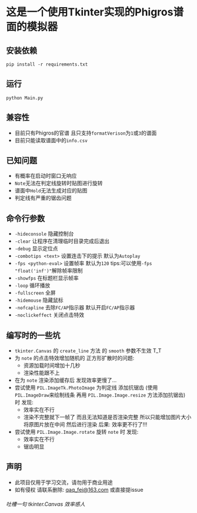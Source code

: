 # 这是一个使用Tkinter实现的Phigros谱面的模拟器

## 安装依赖
```
pip install -r requirements.txt
```

## 运行
```
python Main.py
```

## 兼容性
- 目前只有Phigros的官谱 且只支持```formatVerison```为```1```或```3```的谱面
- 目前只能读取谱面中的```info.csv```

## 已知问题
- 有概率在启动时窗口无响应
- ```Note```无法在判定线旋转时贴图进行旋转
- 谱面中```Hold```无法生成对应的贴图
- 判定线有严重的锯齿问题

## 命令行参数
- ```-hideconsole``` 隐藏控制台
- ```-clear``` 让程序在清理临时目录完成后退出
- ```-debug``` 显示定位点
- ```-combotips <text>``` 设置连击下的提示 默认为```Autoplay```
- ```-fps <python-eval>``` 设置帧率 默认为```120``` tips:可以使用```-fps "float('inf')"```解除帧率限制
- ```-showfps``` 在标题栏显示帧率
- ```-loop``` 循环播放
- ```-fullscreen``` 全屏
- ```-hidemouse``` 隐藏鼠标
- ```-nofcapline``` 去除```FC/AP```指示器 默认开启```FC/AP```指示器
- ```-noclickeffect``` 关闭点击特效

## 编写时的一些坑
- ```tkinter.Canvas``` 的 ```create_line``` 方法 的 ```smooth``` 参数不生效 T_T
- 为 ```note``` 的点击特效增加随机的 正方形扩散时的问题:
    - 资源加载时间增加十几秒
    - 渲染性能跟不上
- 在为 ```note``` 渲染添加缓存后 发现效率更慢了...
- 尝试使用 ```PIL.ImageTk.PhotoImage``` 为判定线 添加抗锯齿 (使用```PIL.ImageDraw```来绘制线条 再用 ```PIL.Image.Image.resize``` 方法添加抗锯齿) 时 发现:
    - 效率实在不行
    - 渲染不完整就下一帧了 而且无法知道是否渲染完整 所以只能增加图片大小 将原图片放在中间 然后进行渲染  后果: 效率更不行了!!!
- 尝试使用 ```PIL.Image.Image.rotate``` 旋转 ```note``` 时 发现:
    - 效率实在不行
    - 锯齿明显

## 声明
- 此项目仅用于学习交流，请勿用于商业用途
- 如有侵权 请联系删除: qaq_fei@163.com 或直接提issue

###### 吐槽一句 tkinter.Canvas 效率感人